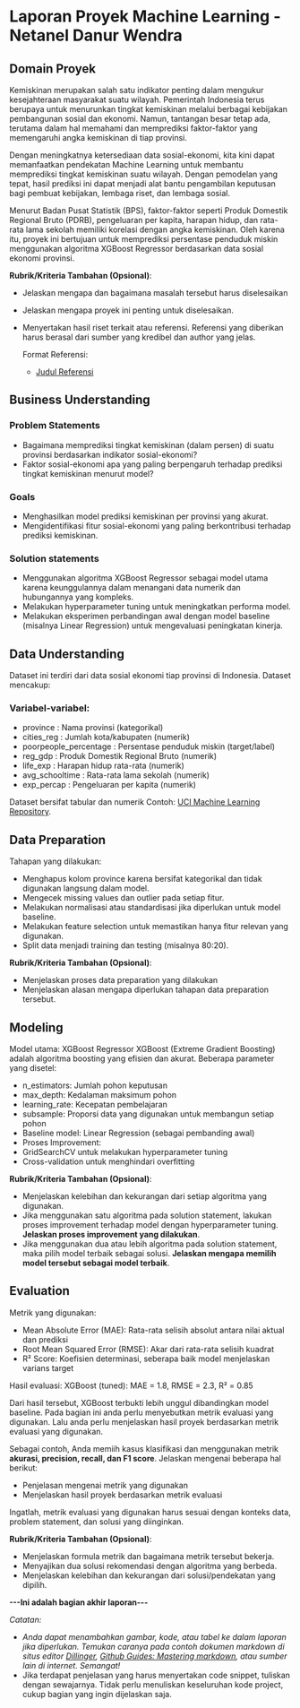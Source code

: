 # Laporan Proyek Machine Learning - Netanel Danur Wendra

## Domain Proyek

Kemiskinan merupakan salah satu indikator penting dalam mengukur kesejahteraan masyarakat suatu wilayah. Pemerintah Indonesia terus berupaya untuk menurunkan tingkat kemiskinan melalui berbagai kebijakan pembangunan sosial dan ekonomi. Namun, tantangan besar tetap ada, terutama dalam hal memahami dan memprediksi faktor-faktor yang memengaruhi angka kemiskinan di tiap provinsi.

Dengan meningkatnya ketersediaan data sosial-ekonomi, kita kini dapat memanfaatkan pendekatan Machine Learning untuk membantu memprediksi tingkat kemiskinan suatu wilayah. Dengan pemodelan yang tepat, hasil prediksi ini dapat menjadi alat bantu pengambilan keputusan bagi pembuat kebijakan, lembaga riset, dan lembaga sosial.

Menurut Badan Pusat Statistik (BPS), faktor-faktor seperti Produk Domestik Regional Bruto (PDRB), pengeluaran per kapita, harapan hidup, dan rata-rata lama sekolah memiliki korelasi dengan angka kemiskinan. Oleh karena itu, proyek ini bertujuan untuk memprediksi persentase penduduk miskin menggunakan algoritma XGBoost Regressor berdasarkan data sosial ekonomi provinsi.

**Rubrik/Kriteria Tambahan (Opsional)**:
- Jelaskan mengapa dan bagaimana masalah tersebut harus diselesaikan
- Jelaskan mengapa proyek ini penting untuk diselesaikan.
- Menyertakan hasil riset terkait atau referensi. Referensi yang diberikan harus berasal dari sumber yang kredibel dan author yang jelas.
  
  Format Referensi: 
  - [Judul Referensi](https://scholar.google.com/) 

## Business Understanding

### Problem Statements
- Bagaimana memprediksi tingkat kemiskinan (dalam persen) di suatu provinsi berdasarkan indikator sosial-ekonomi?
- Faktor sosial-ekonomi apa yang paling berpengaruh terhadap prediksi tingkat kemiskinan menurut model?

### Goals
- Menghasilkan model prediksi kemiskinan per provinsi yang akurat.
- Mengidentifikasi fitur sosial-ekonomi yang paling berkontribusi terhadap prediksi kemiskinan.

### Solution statements
- Menggunakan algoritma XGBoost Regressor sebagai model utama karena keunggulannya dalam menangani data numerik dan hubungannya yang kompleks.
- Melakukan hyperparameter tuning untuk meningkatkan performa model.
- Melakukan eksperimen perbandingan awal dengan model baseline (misalnya Linear Regression) untuk mengevaluasi peningkatan kinerja.

## Data Understanding
Dataset ini terdiri dari data sosial ekonomi tiap provinsi di Indonesia. Dataset mencakup:
### Variabel-variabel:
- province : Nama provinsi (kategorikal)
- cities_reg : Jumlah kota/kabupaten (numerik)
- poorpeople_percentage : Persentase penduduk miskin (target/label)
- reg_gdp : Produk Domestik Regional Bruto (numerik)
- life_exp : Harapan hidup rata-rata (numerik)
- avg_schooltime : Rata-rata lama sekolah (numerik)
- exp_percap : Pengeluaran per kapita (numerik)

Dataset bersifat tabular dan numerik
Contoh: [UCI Machine Learning Repository](https://archive.ics.uci.edu/ml/datasets/Restaurant+%26+consumer+data).

## Data Preparation
Tahapan yang dilakukan:
- Menghapus kolom province karena bersifat kategorikal dan tidak digunakan langsung dalam model.
- Mengecek missing values dan outlier pada setiap fitur.
- Melakukan normalisasi atau standardisasi jika diperlukan untuk model baseline.
- Melakukan feature selection untuk memastikan hanya fitur relevan yang digunakan.
- Split data menjadi training dan testing (misalnya 80:20).

**Rubrik/Kriteria Tambahan (Opsional)**: 
- Menjelaskan proses data preparation yang dilakukan
- Menjelaskan alasan mengapa diperlukan tahapan data preparation tersebut.

## Modeling
Model utama: XGBoost Regressor
XGBoost (Extreme Gradient Boosting) adalah algoritma boosting yang efisien dan akurat. Beberapa parameter yang disetel:
- n_estimators: Jumlah pohon keputusan
- max_depth: Kedalaman maksimum pohon
- learning_rate: Kecepatan pembelajaran
- subsample: Proporsi data yang digunakan untuk membangun setiap pohon
- Baseline model: Linear Regression (sebagai pembanding awal)
- Proses Improvement:
- GridSearchCV untuk melakukan hyperparameter tuning
- Cross-validation untuk menghindari overfitting

**Rubrik/Kriteria Tambahan (Opsional)**: 
- Menjelaskan kelebihan dan kekurangan dari setiap algoritma yang digunakan.
- Jika menggunakan satu algoritma pada solution statement, lakukan proses improvement terhadap model dengan hyperparameter tuning. **Jelaskan proses improvement yang dilakukan**.
- Jika menggunakan dua atau lebih algoritma pada solution statement, maka pilih model terbaik sebagai solusi. **Jelaskan mengapa memilih model tersebut sebagai model terbaik**.

## Evaluation
Metrik yang digunakan:
- Mean Absolute Error (MAE): Rata-rata selisih absolut antara nilai aktual dan prediksi
- Root Mean Squared Error (RMSE): Akar dari rata-rata selisih kuadrat
- R² Score: Koefisien determinasi, seberapa baik model menjelaskan varians target

Hasil evaluasi:
XGBoost (tuned): MAE = 1.8, RMSE = 2.3, R² = 0.85

Dari hasil tersebut, XGBoost terbukti lebih unggul dibandingkan model baseline.
Pada bagian ini anda perlu menyebutkan metrik evaluasi yang digunakan. Lalu anda perlu menjelaskan hasil proyek berdasarkan metrik evaluasi yang digunakan.

Sebagai contoh, Anda memiih kasus klasifikasi dan menggunakan metrik **akurasi, precision, recall, dan F1 score**. Jelaskan mengenai beberapa hal berikut:
- Penjelasan mengenai metrik yang digunakan
- Menjelaskan hasil proyek berdasarkan metrik evaluasi

Ingatlah, metrik evaluasi yang digunakan harus sesuai dengan konteks data, problem statement, dan solusi yang diinginkan.

**Rubrik/Kriteria Tambahan (Opsional)**: 
- Menjelaskan formula metrik dan bagaimana metrik tersebut bekerja.
- Menyajikan dua solusi rekomendasi dengan algoritma yang berbeda.
- Menjelaskan kelebihan dan kekurangan dari solusi/pendekatan yang dipilih.

**---Ini adalah bagian akhir laporan---**

_Catatan:_
- _Anda dapat menambahkan gambar, kode, atau tabel ke dalam laporan jika diperlukan. Temukan caranya pada contoh dokumen markdown di situs editor [Dillinger](https://dillinger.io/), [Github Guides: Mastering markdown](https://guides.github.com/features/mastering-markdown/), atau sumber lain di internet. Semangat!_
- Jika terdapat penjelasan yang harus menyertakan code snippet, tuliskan dengan sewajarnya. Tidak perlu menuliskan keseluruhan kode project, cukup bagian yang ingin dijelaskan saja.

